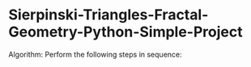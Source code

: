 # Sierpinski-Triangles-Fractal-Geometry-Python-Simple-Project
Algorithm: Perform the following steps in sequence:
